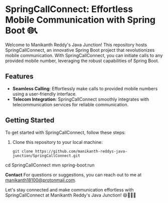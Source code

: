 # SpringCallConnect: Effortless Mobile Communication with Spring Boot 🌐📞


Welcome to Manikanth Reddy's Java Junction! This repository hosts SpringCallConnect, an innovative Spring Boot project that revolutionizes mobile communication. With SpringCallConnect, you can initiate calls to any provided mobile number, leveraging the robust capabilities of Spring Boot.

## Features

- **Seamless Calling**: Effortlessly make calls to provided mobile numbers using a user-friendly interface.
- **Telecom Integration**: SpringCallConnect smoothly integrates with telecommunication services for reliable communication.

## Getting Started

To get started with SpringCallConnect, follow these steps:

1. Clone this repository to your local machine:

   ```shell
   git clone https://github.com/manikanth-reddys-java-junction/SpringCallConnect.git
cd SpringCallConnect
mvn spring-boot:run

**Contact**
For questions or suggestions, you can reach out to me at manikanth18100@protonmail.com.

Let's stay connected and make communication effortless with SpringCallConnect at Manikanth Reddy's Java Junction! 😄🌟👨‍💻

